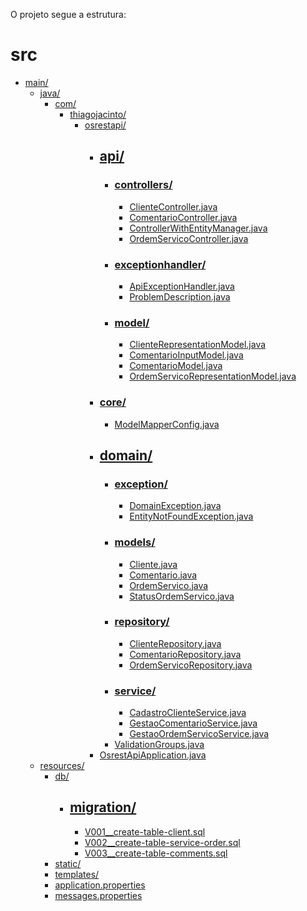 O projeto segue a estrutura:

# src

* [main/](./src/main)
  * [java/](./src/main/java)
    * [com/](./src/main/java/com)
      * [thiagojacinto/](./src/main/java/com/thiagojacinto)
        * [osrestapi/](./src/main/java/com/thiagojacinto/osrestapi)
          * ## [api/](./src/main/java/com/thiagojacinto/osrestapi/api)
            * ### [controllers/](./src/main/java/com/thiagojacinto/osrestapi/api/controllers)
              * [ClienteController.java](./src/main/java/com/thiagojacinto/osrestapi/api/controllers/ClienteController.java)
              * [ComentarioController.java](./src/main/java/com/thiagojacinto/osrestapi/api/controllers/ComentarioController.java)
              * [ControllerWithEntityManager.java](./src/main/java/com/thiagojacinto/osrestapi/api/controllers/ControllerWithEntityManager.java)
              * [OrdemServicoController.java](./src/main/java/com/thiagojacinto/osrestapi/api/controllers/OrdemServicoController.java)
            * ### [exceptionhandler/](./src/main/java/com/thiagojacinto/osrestapi/api/exceptionhandler)
              * [ApiExceptionHandler.java](./src/main/java/com/thiagojacinto/osrestapi/api/exceptionhandler/ApiExceptionHandler.java)
              * [ProblemDescription.java](./src/main/java/com/thiagojacinto/osrestapi/api/exceptionhandler/ProblemDescription.java)
            * ### [model/](./src/main/java/com/thiagojacinto/osrestapi/api/model)
              * [ClienteRepresentationModel.java](./src/main/java/com/thiagojacinto/osrestapi/api/model/ClienteRepresentationModel.java)
              * [ComentarioInputModel.java](./src/main/java/com/thiagojacinto/osrestapi/api/model/ComentarioInputModel.java)
              * [ComentarioModel.java](./src/main/java/com/thiagojacinto/osrestapi/api/model/ComentarioModel.java)
              * [OrdemServicoRepresentationModel.java](./src/main/java/com/thiagojacinto/osrestapi/api/model/OrdemServicoRepresentationModel.java)
          * ### [core/](./src/main/java/com/thiagojacinto/osrestapi/core)
            * [ModelMapperConfig.java](./src/main/java/com/thiagojacinto/osrestapi/core/ModelMapperConfig.java)
          * ## [domain/](./src/main/java/com/thiagojacinto/osrestapi/domain)
            * ### [exception/](./src/main/java/com/thiagojacinto/osrestapi/domain/exception)
              * [DomainException.java](./src/main/java/com/thiagojacinto/osrestapi/domain/exception/DomainException.java)
              * [EntityNotFoundException.java](./src/main/java/com/thiagojacinto/osrestapi/domain/exception/EntityNotFoundException.java)
            * ### [models/](./src/main/java/com/thiagojacinto/osrestapi/domain/models)
              * [Cliente.java](./src/main/java/com/thiagojacinto/osrestapi/domain/models/Cliente.java)
              * [Comentario.java](./src/main/java/com/thiagojacinto/osrestapi/domain/models/Comentario.java)
              * [OrdemServico.java](./src/main/java/com/thiagojacinto/osrestapi/domain/models/OrdemServico.java)
              * [StatusOrdemServico.java](./src/main/java/com/thiagojacinto/osrestapi/domain/models/StatusOrdemServico.java)
            * ### [repository/](./src/main/java/com/thiagojacinto/osrestapi/domain/repository)
              * [ClienteRepository.java](./src/main/java/com/thiagojacinto/osrestapi/domain/repository/ClienteRepository.java)
              * [ComentarioRepository.java](./src/main/java/com/thiagojacinto/osrestapi/domain/repository/ComentarioRepository.java)
              * [OrdemServicoRepository.java](./src/main/java/com/thiagojacinto/osrestapi/domain/repository/OrdemServicoRepository.java)
            * ### [service/](./src/main/java/com/thiagojacinto/osrestapi/domain/service)
              * [CadastroClienteService.java](./src/main/java/com/thiagojacinto/osrestapi/domain/service/CadastroClienteService.java)
              * [GestaoComentarioService.java](./src/main/java/com/thiagojacinto/osrestapi/domain/service/GestaoComentarioService.java)
              * [GestaoOrdemServicoService.java](./src/main/java/com/thiagojacinto/osrestapi/domain/service/GestaoOrdemServicoService.java)
            * [ValidationGroups.java](./src/main/java/com/thiagojacinto/osrestapi/domain/ValidationGroups.java)
          * [OsrestApiApplication.java](./src/main/java/com/thiagojacinto/osrestapi/OsrestApiApplication.java)
  * [resources/](./src/main/resources)
    * [db/](./src/main/resources/db)
      * ## [migration/](./src/main/resources/db/migration)
        * [V001__create-table-client.sql](./src/main/resources/db/migration/V001__create-table-client.sql)
        * [V002__create-table-service-order.sql](./src/main/resources/db/migration/V002__create-table-service-order.sql)
        * [V003__create-table-comments.sql](./src/main/resources/db/migration/V003__create-table-comments.sql)
    * [static/](./src/main/resources/static)
    * [templates/](./src/main/resources/templates)
    * [application.properties](./src/main/resources/application.properties)
    * [messages.properties](./src/main/resources/messages.properties)
